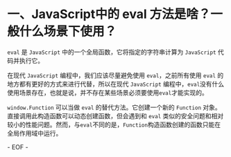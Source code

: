 # 一、JavaScript中的 eval 方法是啥？一般什么场景下使用？

`eval` 是 `JavaScript` 中的一个全局函数，它将指定的字符串计算为 `JavaScript` 代码并执行它。

在现代 `JavaScript` 编程中，我们应该尽量避免使用 `eval`，之前所有使用 `eval` 的地方都有更好的方式来进行代替，所以在现代 `JavaScript` 编程中，`eval`没有什么使用场景存在，也就是说，并不存在某些场景必须要使用`eval`才能实现的。

`window.Function` 可以当做 `eval` 的替代方法。它创建一个新的 `Function` 对象。直接调用此构造函数可以动态创建函数，但会遇到和 `eval` 类似的安全问题和相对较小的性能问题。然而，与`eval`不同的是，`Function`构造函数创建的函数只能在全局作用域中运行。

\- EOF -